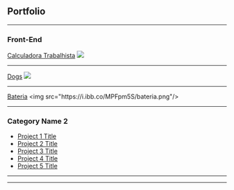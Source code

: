 ## Portfolio

---

### Front-End

[Calculadora Trabalhista](/sample_page)
<img src="https://i.ibb.co/2dbTt92/calculadora-trabalhista.png"/>

---
[Dogs](/pdf/sample_presentation.pdf)
<img src="https://i.ibb.co/GpfX44D/dogs.png"/>

---
[Bateria]([http://example.com/](https://brunotravassos93.github.io/bateria/))
<img src="https://i.ibb.co/MPFpm5S/bateria.png"/>

---

### Category Name 2

- [Project 1 Title](http://example.com/)
- [Project 2 Title](http://example.com/)
- [Project 3 Title](http://example.com/)
- [Project 4 Title](http://example.com/)
- [Project 5 Title](http://example.com/)

---




---
